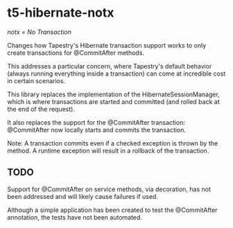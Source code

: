 # t5-hibernate-notx


_notx = No Transaction_

Changes how Tapestry's Hibernate transaction support works to only create transactions for @CommitAfter methods.

This addresses a particular concern, where Tapestry's default behavior (always running everything inside a transaction)
can come at incredible cost in certain scenarios.

This library replaces the implementation of the HibernateSessionManager, which is where transactions are started and committed
(and rolled back at the end of the request).

It also replaces the support for the @CommitAfter transaction:  @CommitAfter now locally 
starts and commits the transaction.

Note: A transaction commits even if a checked exception is thrown by the method.  A runtime exception will result
in a rollback of the transaction.

## TODO

Support for @CommitAfter on service methods, via decoration, has not been addressed and will likely cause failures
if used.

Although a simple application has been created to test the @CommitAfter annotation, the tests have not been automated.
